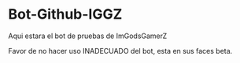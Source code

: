 # Bot-Github-IGGZ
Aqui estara el bot de pruebas de ImGodsGamerZ

Favor de no hacer uso INADECUADO del bot, esta en sus faces beta.
